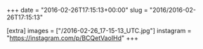 +++
date = "2016-02-26T17:15:13+00:00"
slug = "2016/2016-02-26T17:15:13"

[extra]
images = ["/2016-02-26_17-15-13_UTC.jpg"]
instagram = "https://instagram.com/p/BCQetVaoIHd"
+++
